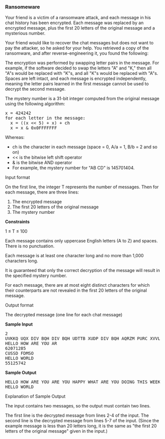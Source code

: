 <h3>Ransomeware</h3>

Your friend is a victim of a ransomware attack, and each message in his chat history has been encrypted. Each message was replaced by an encrypted message, plus the first 20 letters of the original message and a mysterious number.

Your friend would like to recover the chat messages but does not want to pay the attacker, so he asked for your help. You retrieved a copy of the ransomware, and after reverse-engineering it, you found the following:

The encryption was performed by swapping letter pairs in the message. For example, if the software decided to swap the letters "A" and "K," then all "A"s would be replaced with "K"s, and all "K"s would be replaced with "A"s. Spaces are left intact, and each message is encrypted independently, meaning the letter pairs learned in the first message cannot be used to decrypt the second message.

The mystery number is a 31-bit integer computed from the original message using the following algorithm:
<pre>
x = 424242  
for each letter in the message:  
  x = ((x << 5) + x) + ch  
  x = x & 0x0FFFFFFF</pre>
Whereas:

- ch is the character in each message (space = 0, A/a = 1, B/b = 2 and so on)
- << is the bitwise left shift operator
- & is the bitwise AND operator
- For example, the mystery number for "AB CD" is 145701404.

Input format

On the first line, the integer T represents the number of messages. Then for each message, there are three lines:

1. The encrypted message
2. The first 20 letters of the original message
3. The mystery number

<b>Constraints</b>

1 ≤ T ≤ 100

Each message contains only uppercase English letters (A to Z) and spaces. There is no punctuation.

Each message is at least one character long and no more than 1,000 characters long.

It is guaranteed that only the correct decryption of the message will result in the specified mystery number.

For each message, there are at most eight distinct characters for which their counterparts are not revealed in the first 20 letters of the original message.

Output format

The decrypted message (one line for each chat message)

<b>Sample Input</b>

<pre>
2 
UVKKQ UQX DIV BQH DIV BQH UDTTB XUDP DIV BQH AQRZM PURC XVVLVZA 
HELLO HOW ARE YOU AR 
62071285 
CUSSD FDMSO 
HELLO WORLD 
55125742
</pre>

<b>Sample Output</b>

<pre>
HELLO HOW ARE YOU ARE YOU HAPPY WHAT ARE YOU DOING THIS WEEKEND 
HELLO WORLD
</pre>
Explanation of Sample Output

The input contains two messages, so the output must contain two lines.

The first line is the decrypted message from lines 2-4 of the input. The second line is the decrypted message from lines 5-7 of the input. (Since the example message is less than 20 letters long, it is the same as "the first 20 letters of the original message" given in the input.)
